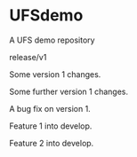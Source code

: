 # UFSdemo
A UFS demo repository

release/v1

Some version 1 changes.

Some further version 1 changes.

A bug fix on version 1.

Feature 1 into develop.

Feature 2 into develop.


